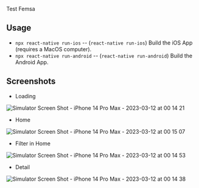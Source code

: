 Test Femsa

## Usage

- `npx react-native run-ios` -- (`react-native run-ios`) Build the iOS App (requires a MacOS computer).
- `npx react-native run-android` -- (`react-native run-android`) Build the Android App.


## Screenshots

- Loading

![Simulator Screen Shot - iPhone 14 Pro Max - 2023-03-12 at 00 14 21](https://user-images.githubusercontent.com/35379088/224528053-01fd1594-4740-47f5-9ecf-a2278d8af1d2.png)


- Home

![Simulator Screen Shot - iPhone 14 Pro Max - 2023-03-12 at 00 15 07](https://user-images.githubusercontent.com/35379088/224528083-50de0e85-e60d-42a1-9bee-98b7fd2565e3.png)

- Filter in Home

![Simulator Screen Shot - iPhone 14 Pro Max - 2023-03-12 at 00 14 53](https://user-images.githubusercontent.com/35379088/224528097-5711868d-9c3a-46d4-8948-196e88387638.png)


- Detail

![Simulator Screen Shot - iPhone 14 Pro Max - 2023-03-12 at 00 14 38](https://user-images.githubusercontent.com/35379088/224528102-97726f9b-02a3-4cd9-b824-c3245ba8cfb7.png)







